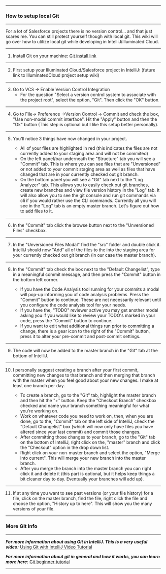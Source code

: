 ***

### How to setup local Git

***

For a lot of Salesforce projects there is no version control... and that just scares me. You can still protect yourself though with local git. This wiki will go over how to utilize local git while developing in IntelliJ/Illuminated Cloud.

***

1. Install Git on your machine: [Git install link](https://git-scm.com/download/win)


***

2. First setup your Illuminated Cloud/Salesforce project in IntelliJ: (future link to IlluminatedCloud project setup wiki)

***

3. Go to VCS -> Enable Version Control Integration
    * For the question "Select a version control system to associate with the project root", select the option, "Git". Then click the "OK" button.

***

4. Go to File-> Preference ->Version Control -> Commit and check the box, "Use non-modal commit interface". Hit the "Apply" button and then the "Ok" button (This step is optional but I like this setup better personally).

***

5. You'll notice 3 things have now changed in your project.

    * All of your files are highlighted in red (this indicates the files are not currently added to your staging area and will not be commited)
    * On the left panel/bar underneath the "Structure" tab you will see a "Commit" tab. This is where you can see files that are "Unversioned" or not 
    added to your commit staging area as well as files that have changed that are in your currently checked out git branch.
    * On the bottom panel you will see a "Git" tab next to the "Log Analyzer" tab. This allows you to easily check out git branches, create new branches 
    and view file version history in the "Log" tab. It will also allow you to see the git console and run git commands via cli if you would rather use 
    the CLI commands. Currently all you will see in the "Log" tab is an empty master branch. Let's figure out how to add files to it.

***

6. In the "Commit" tab click the browse button next to the "Unversioned Files" checkbox. 

***

7. In the "Unversioned Files Modal" find the "src" folder and double click it. IntelliJ should now "Add" all of the files to the into the staging area for your currently checked out git branch (in our case the master branch).

***

8. In the "Commit" tab check the box next to the "Default Changelist", type in a meaningful commit message, and then press the "Commit" button in the bottom left corner.

    * If you have the Code Analysis tool running for your commits a modal will pop-up informing you of code analysis problems. Press the "Commit" button 
    to continue. These are not necessarily relevant until you configure the code analysis tool for your needs.
    * If you have the, "TODO" reviewer active you may get another modal asking you if you would like to review your TODO's marked in your code, press the 
    "Commit" button to continue. 
    * If you want to edit what additional things run prior to committing a change, there is a gear icon to the right of the "Commit" button, press it to 
    alter your pre-commit and post-commit settings.

***

9. The code will now be added to the master branch in the "Git" tab at the bottom of IntelliJ.

***

10. I personally suggest creating a branch after your first commit, committing new changes to that branch and then merging that branch with the master when you feel good about your new changes. I make at least one branch per day. 

    * To create a branch, go to the "Git" tab, highlight the master branch and then hit the "+" button. Keep the "Checkout Branch" checkbox checked and 
    name your branch something meaningful for what you're working on.
    * Work on whatever code you need to work on, then, when you are done, go to the, "Commit" tab on the left side of IntelliJ, check the "Default 
    Changelist" box (which will now only have files you have altered since your last commit) and commit those changes.
    * After committing those changes to your branch, go to the "Git" tab on the bottom of IntelliJ, right click on the, "master" branch and click the 
    "Checkout" option in the drop down list.
    * Right click on your non-master branch and select the option, "Merge into current". This will merge your new branch into the master branch.
    * After you merge the branch into the master branch you can right click it and delete it (this part is optional, but it helps keep things a bit 
    cleaner day to day. Eventually your branches will add up). 

***

11. If at any time you want to see past versions (or your file history) for a file, click on the master branch, find the file, right click the file and choose the option, "History up to here". This will show you the many versions of your file.

***

### More Git Info

***

_**For more information about using Git in IntelliJ. This is a very useful video:**_ [Using Git with IntelliJ Video Tutorial](https://www.youtube.com/watch?v=uUzRMOCBorg)

_**For more information about git in general and how it works, you can learn more here:**_ [Git beginner tutorial](https://www.youtube.com/watch?v=HVsySz-h9r4)

***

